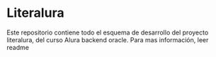 # Literalura
Este repositorio contiene todo el esquema de desarrollo del proyecto literalura, del curso Alura backend oracle. Para mas información, leer readme
